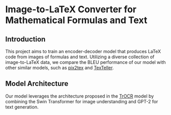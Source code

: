 # Image-to-LaTeX Converter for Mathematical Formulas and Text

## Introduction

This project aims to train an encoder-decoder model that produces LaTeX code from images of formulas and text. Utilizing a diverse collection of image-to-LaTeX data, we compare the BLEU performance of our model with other similar models, such as [pix2tex](https://github.com/lukas-blecher/LaTeX-OCR) and [TexTeller](https://github.com/OleehyO/TexTeller/tree/main).

## Model Architecture

Our model leverages the architecture proposed in the [TrOCR](https://arxiv.org/abs/2109.10282) model by combining the Swin Transformer for image understanding and GPT-2 for text generation. 
